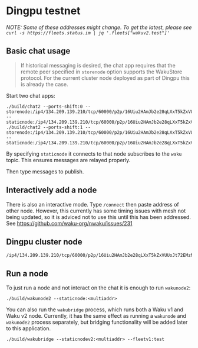 # Dingpu testnet

*NOTE: Some of these addresses might change. To get the latest, please see `curl -s https://fleets.status.im | jq '.fleets["wakuv2.test"]'`*

## Basic chat usage

> If historical messaging is desired, the chat app requires that the remote peer specified in `storenode` option supports the WakuStore protocol. For the current cluster node deployed as part of Dingpu this is already the case.

Start two chat apps:

```
./build/chat2 --ports-shift:0 --storenode:/ip4/134.209.139.210/tcp/60000/p2p/16Uiu2HAmJb2e28qLXxT5kZxVUUoJt72EMzNGXB47Rxx5hw3q4YjS --staticnode:/ip4/134.209.139.210/tcp/60000/p2p/16Uiu2HAmJb2e28qLXxT5kZxVUUoJt72EMzNGXB47Rxx5hw3q4YjS
./build/chat2 --ports-shift:1 --storenode:/ip4/134.209.139.210/tcp/60000/p2p/16Uiu2HAmJb2e28qLXxT5kZxVUUoJt72EMzNGXB47Rxx5hw3q4YjS --staticnode:/ip4/134.209.139.210/tcp/60000/p2p/16Uiu2HAmJb2e28qLXxT5kZxVUUoJt72EMzNGXB47Rxx5hw3q4YjS
```

By specifying `staticnode` it connects to that node subscribes to the `waku` topic. This ensures messages are relayed properly.

Then type messages to publish.

## Interactively add a node

There is also an interactive mode. Type `/connect` then paste address of other node. However, this currently has some timing issues with mesh not being updated, so it is adviced not to use this until this has been addressed. See https://github.com/waku-org/nwaku/issues/231

## Dingpu cluster node

```
/ip4/134.209.139.210/tcp/60000/p2p/16Uiu2HAmJb2e28qLXxT5kZxVUUoJt72EMzNGXB47Rxx5hw3q4YjS
```

## Run a node

To just run a node and not interact on the chat it is enough to run `wakunode2`:
```
./build/wakunode2 --staticnode:<multiaddr>
```

You can also run the `wakubridge` process, which runs both a Waku v1 and Waku v2
node. Currently, it has the same effect as running a `wakunode` and `wakunode2`
process separately, but bridging functionality will be added later to this
application.

```
./build/wakubridge --staticnodev2:<multiaddr> --fleetv1:test
```
